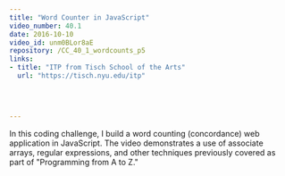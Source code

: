 ```yaml
---
title: "Word Counter in JavaScript"
video_number: 40.1
date: 2016-10-10
video_id: unm0BLor8aE
repository: /CC_40_1_wordcounts_p5
links:
- title: "ITP from Tisch School of the Arts"  
  url: "https://tisch.nyu.edu/itp"
  


  
---
```


In this coding challenge, I build a word counting (concordance) web application in JavaScript.   The video demonstrates a use of associate arrays, regular expressions, and other techniques previously covered as part of "Programming from A to Z."

